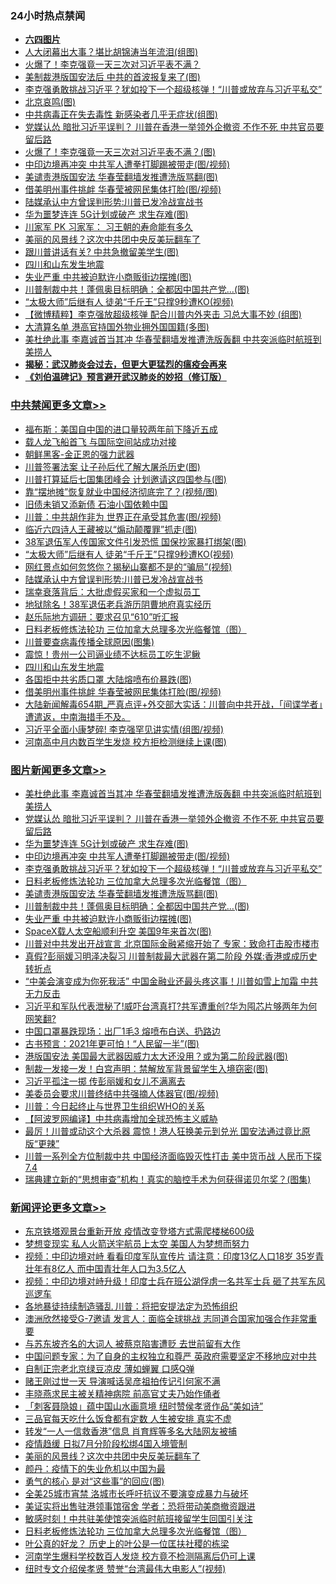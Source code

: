 <div class="catlist">
<h3>24小时热点禁闻</h3>
<ul>
<li><b><a href="64photo" target="_blank">六四图片</a></b></li>
<li><a href="https://github.com/fqnews/bnews/blob/master/cbnews/20200531/1337219.md">人大闭幕出大事？堪比胡锦涛当年流泪(组图)</a></li>
<li><a href="https://github.com/fqnews/bnews/blob/master/comments/20200531/1337205.md">火爆了！李克强竟一天三次对习近平表不满？</a></li>
<li><a href="https://github.com/fqnews/bnews/blob/master/cnnews/20200531/1337215.md">美制裁港版国安法后 中共的首波报复来了(图)</a></li>
<li><a href="https://github.com/fqnews/bnews/blob/master/topimagenews/20200531/1337393.md">李克强勇敢挑战习近平？犹如投下一个超级核弹！“川普或放弃与习近平私交”</a></li>
<li><a href="https://github.com/fqnews/bnews/blob/master/comments/20200531/1337178.md">北京哀鸣(图)</a></li>
<li><a href="https://github.com/fqnews/bnews/blob/master/cnnews/20200531/1337214.md">中共病毒正在失去毒性 新感染者几乎无症状(组图)</a></li>
<li><a href="https://github.com/fqnews/bnews/blob/master/topimagenews/20200531/1337471.md">党媒认怂 暗批习近平误判？ 川普在香港一举领外企撤资 不作不死 中共官员要留后路</a></li>
<li><a href="https://github.com/fqnews/bnews/blob/master/cbnews/20200531/1337256.md">火爆了！李克强竟一天三次对习近平表不满？(图)</a></li>
<li><a href="https://github.com/fqnews/bnews/blob/master/topimagenews/20200531/1337457.md">中印边境再冲突 中共军人遭拳打脚踢被带走(图/视频)</a></li>
<li><a href="https://github.com/fqnews/bnews/blob/master/topimagenews/20200531/1337292.md">美谴责港版国安法 华春莹翻墙发推遭洗版骂翻(图)</a></li>
<li><a href="https://github.com/fqnews/bnews/blob/master/cbnews/20200531/1337347.md">借美明州事件挑衅 华春莹被网民集体打脸(图/视频)</a></li>
<li><a href="https://github.com/fqnews/bnews/blob/master/cbnews/20200531/1337420.md">陆媒承认中方曾误判形势:川普已发冷战宣战书</a></li>
<li><a href="https://github.com/fqnews/bnews/blob/master/topimagenews/20200531/1337458.md">华为噩梦连连 5G计划或破产 求生存难(图)</a></li>
<li><a href="https://github.com/fqnews/bnews/blob/master/comments/20200531/1337177.md">川家军 PK 习家军： 习王朝的寿命能有多久</a></li>
<li><a href="https://github.com/fqnews/bnews/blob/master/comments/20200531/1337425.md">美丽的风景线？这次中共团中央反美玩翻车了</a></li>
<li><a href="https://github.com/fqnews/bnews/blob/master/cbnews/20200531/1337185.md">跟川普讲话有关? 中共急撤留美学生(图)</a></li>
<li><a href="https://github.com/fqnews/bnews/blob/master/cbnews/20200531/1337374.md">四川和山东发生地震</a></li>
<li><a href="https://github.com/fqnews/bnews/blob/master/topimagenews/20200531/1337218.md">失业严重 中共被迫默许小商贩街边摆摊(图)</a></li>
<li><a href="https://github.com/fqnews/bnews/blob/master/topimagenews/20200531/1337255.md">川普制裁中共！蓬佩奥目标明确：全都因中国共产党...(图)</a></li>
<li><a href="https://github.com/fqnews/bnews/blob/master/cbnews/20200531/1337422.md">“太极大师”后继有人 徒弟“千斤王”只撑9秒遭KO(视频)</a></li>
<li><a href="https://github.com/fqnews/bnews/blob/master/comments/20200531/1337267.md">【微博精粹】李克强放超级核弹 配合川普内外夹击 习总大事不妙 (组图)</a></li>
<li><a href="https://github.com/fqnews/bnews/blob/master/cnnews/hknews/20200531/1337261.md">大清算名单 港高官持国外物业拥外国国籍(多图)</a></li>
<li><a href="https://github.com/fqnews/bnews/blob/master/topimagenews/20200531/1337513.md">美杜绝此事 李嘉诚首当其冲 华春莹翻墙发推遭洗版轰翻 中共突派临时航班到美捞人</a></li>
<li><b><a href="https://github.com/fqnews/bnews/blob/master/comments/20200211/1275071.md" target="_blank">揭秘：武汉肺炎会过去，但更大更猛烈的瘟疫会再来</a></b></li>
<li><b><a href="https://github.com/fqnews/bnews/blob/master/comments/20200207/1272816.md" target="_blank">《刘伯温碑记》预言避开武汉肺炎的妙招（修订版）</a></b></li>
</ul>
</div>

<div class="catlist">
<h3><a href="https://github.com/fqnews/bnews/blob/master/cbnews/" target="_blank">中共禁闻</a><span><a href="https://github.com/fqnews/bnews/blob/master/cbnews/" target="_blank" rel="nofollow">更多文章>></a></span></h3>
<ul>
<li><a href="https://github.com/fqnews/bnews/blob/master/cbnews/20200601/1337540.md" target="_blank">福布斯：美国自中国的进口量较两年前下降近五成</a></li>
<li><a href="https://github.com/fqnews/bnews/blob/master/cbnews/20200531/1337506.md" target="_blank">载人龙飞船首飞 与国际空间站成功对接</a></li>
<li><a href="https://github.com/fqnews/bnews/blob/master/cbnews/20200531/1337500.md" target="_blank">朝鲜黑客-金正恩的强力武器</a></li>
<li><a href="https://github.com/fqnews/bnews/blob/master/cbnews/20200531/1337494.md" target="_blank">川普签署法案 让子孙后代了解大屠杀历史(图)</a></li>
<li><a href="https://github.com/fqnews/bnews/blob/master/cbnews/20200531/1337493.md" target="_blank">川普打算延后七国集团峰会 计划邀请这四国参与(图)</a></li>
<li><a href="https://github.com/fqnews/bnews/blob/master/cbnews/20200531/1337492.md" target="_blank">靠“摆地摊”恢复就业中国经济彻底完了？(视频/图)</a></li>
<li><a href="https://github.com/fqnews/bnews/blob/master/cbnews/20200531/1337486.md" target="_blank">旧债未销又添新债 石油小国依赖中国</a></li>
<li><a href="https://github.com/fqnews/bnews/blob/master/cbnews/20200531/1337476.md" target="_blank">川普：中共胡作非为 世界正在承受其危害(图/视频)</a></li>
<li><a href="https://github.com/fqnews/bnews/blob/master/cbnews/20200531/1337467.md" target="_blank">临近六四诗人王藏被以“煽动颠覆罪”抓走(图)</a></li>
<li><a href="https://github.com/fqnews/bnews/blob/master/cbnews/20200531/1337466.md" target="_blank">38军退伍军人传国家文件引发恐慌 国保抄家暴打绑架(图)</a></li>
<li><a href="https://github.com/fqnews/bnews/blob/master/cbnews/20200531/1337422.md" target="_blank">“太极大师”后继有人 徒弟“千斤王”只撑9秒遭KO(视频)</a></li>
<li><a href="https://github.com/fqnews/bnews/blob/master/cbnews/20200531/1337421.md" target="_blank">网红景点如何忽悠你？揭秘山寨都不是的“骗局”(视频)</a></li>
<li><a href="https://github.com/fqnews/bnews/blob/master/cbnews/20200531/1337420.md" target="_blank">陆媒承认中方曾误判形势:川普已发冷战宣战书</a></li>
<li><a href="https://github.com/fqnews/bnews/blob/master/cbnews/20200531/1337419.md" target="_blank">瑞幸衰落背后：大批虚假买家和一个虚拟员工</a></li>
<li><a href="https://github.com/fqnews/bnews/blob/master/cbnews/20200531/1337381.md" target="_blank">地狱除名！38军退伍老兵游历阴曹地府真实经历</a></li>
<li><a href="https://github.com/fqnews/bnews/blob/master/cbnews/20200531/1336889.md" target="_blank">赵乐际地方调研：要求召见“610”听汇报</a></li>
<li><a href="https://github.com/fqnews/bnews/blob/master/comments/20200531/1337359.md" target="_blank">日料老板修炼法轮功 三位加拿大总理多次光临餐馆（图）</a></li>
<li><a href="https://github.com/fqnews/bnews/blob/master/cbnews/20200531/1337376.md" target="_blank">川普要查病毒传播全球原因(图集)</a></li>
<li><a href="https://github.com/fqnews/bnews/blob/master/cbnews/20200531/1337375.md" target="_blank">震惊！贵州一公司逼业绩不达标员工吃生泥鳅</a></li>
<li><a href="https://github.com/fqnews/bnews/blob/master/cbnews/20200531/1337374.md" target="_blank">四川和山东发生地震</a></li>
<li><a href="https://github.com/fqnews/bnews/blob/master/cbnews/20200531/1337360.md" target="_blank">各国拒中共劣质口罩 大陆熔喷布价暴跌(图)</a></li>
<li><a href="https://github.com/fqnews/bnews/blob/master/cbnews/20200531/1337347.md" target="_blank">借美明州事件挑衅 华春莹被网民集体打脸(图/视频)</a></li>
<li><a href="https://github.com/fqnews/bnews/blob/master/cbnews/20200531/1337346.md" target="_blank">大陆新闻解毒654期_严真点评+外交部大实话：川普向中共开战，「间谍学者」遭遣返，中南海措手不及。</a></li>
<li><a href="https://github.com/fqnews/bnews/blob/master/cbnews/20200531/1337293.md" target="_blank">习近平全面小康梦碎! 李克强罕见讲实情(组图/视频)</a></li>
<li><a href="https://github.com/fqnews/bnews/blob/master/cbnews/20200531/1337290.md" target="_blank">河南高中月内数百学生发烧 校方拒检测继续上课(图)</a></li>

</ul>
</div>
<div class="catlist">
<h3><a href="https://github.com/fqnews/bnews/blob/master/topimagenews/" target="_blank">图片新闻</a><span><a href="https://github.com/fqnews/bnews/blob/master/topimagenews/" target="_blank" rel="nofollow">更多文章>></a></span></h3>
<ul>
<li><a href="https://github.com/fqnews/bnews/blob/master/topimagenews/20200531/1337513.md" target="_blank">美杜绝此事 李嘉诚首当其冲 华春莹翻墙发推遭洗版轰翻 中共突派临时航班到美捞人</a></li>
<li><a href="https://github.com/fqnews/bnews/blob/master/topimagenews/20200531/1337471.md" target="_blank">党媒认怂 暗批习近平误判？ 川普在香港一举领外企撤资 不作不死 中共官员要留后路</a></li>
<li><a href="https://github.com/fqnews/bnews/blob/master/topimagenews/20200531/1337458.md" target="_blank">华为噩梦连连 5G计划或破产 求生存难(图)</a></li>
<li><a href="https://github.com/fqnews/bnews/blob/master/topimagenews/20200531/1337457.md" target="_blank">中印边境再冲突 中共军人遭拳打脚踢被带走(图/视频)</a></li>
<li><a href="https://github.com/fqnews/bnews/blob/master/topimagenews/20200531/1337393.md" target="_blank">李克强勇敢挑战习近平？犹如投下一个超级核弹！“川普或放弃与习近平私交”</a></li>
<li><a href="https://github.com/fqnews/bnews/blob/master/comments/20200531/1337359.md" target="_blank">日料老板修炼法轮功 三位加拿大总理多次光临餐馆（图）</a></li>
<li><a href="https://github.com/fqnews/bnews/blob/master/topimagenews/20200531/1337292.md" target="_blank">美谴责港版国安法 华春莹翻墙发推遭洗版骂翻(图)</a></li>
<li><a href="https://github.com/fqnews/bnews/blob/master/topimagenews/20200531/1337255.md" target="_blank">川普制裁中共！蓬佩奥目标明确：全都因中国共产党&#8230;(图)</a></li>
<li><a href="https://github.com/fqnews/bnews/blob/master/topimagenews/20200531/1337218.md" target="_blank">失业严重 中共被迫默许小商贩街边摆摊(图)</a></li>
<li><a href="https://github.com/fqnews/bnews/blob/master/topimagenews/20200531/1337132.md" target="_blank">SpaceX载人太空船顺利升空 美国9年来首次(图)</a></li>
<li><a href="https://github.com/fqnews/bnews/blob/master/topimagenews/20200530/1337051.md" target="_blank">川普对中共发出开战宣言 北京国际金融紧缩开始了 专家：致命打击股市楼市</a></li>
<li><a href="https://github.com/fqnews/bnews/blob/master/topimagenews/20200530/1337026.md" target="_blank">真假?彭丽媛习明泽决裂习 川普制裁最大武器在第二阶段 外媒:香港或成历史转折点</a></li>
<li><a href="https://github.com/fqnews/bnews/blob/master/topimagenews/20200530/1337000.md" target="_blank">“中美会演变成为你死我活” 中国金融业还最头疼这事！川普如雪上加霜 中共无力反击</a></li>
<li><a href="https://github.com/fqnews/bnews/blob/master/topimagenews/20200530/1336999.md" target="_blank">习近平和军队代表泄秘了!威吓台湾真打?共军遭重创?华为囤芯片够两年为何网笑翻?</a></li>
<li><a href="https://github.com/fqnews/bnews/blob/master/topimagenews/20200530/1336948.md" target="_blank">中国口罩暴跌现场：出厂1毛3 熔喷布白送、扔路边</a></li>
<li><a href="https://github.com/fqnews/bnews/blob/master/topimagenews/20200530/1336912.md" target="_blank">古书预言：2021年更可怕！“人民留一半”(图)</a></li>
<li><a href="https://github.com/fqnews/bnews/blob/master/topimagenews/20200530/1336860.md" target="_blank">港版国安法 美国最大武器因威力太大还没用？或为第二阶段武器(图)</a></li>
<li><a href="https://github.com/fqnews/bnews/blob/master/topimagenews/20200530/1336772.md" target="_blank">制裁一发接一发！白宫声明：禁解放军背景留学生入境窃密(图)</a></li>
<li><a href="https://github.com/fqnews/bnews/blob/master/topimagenews/20200530/1336686.md" target="_blank">习近平孤注一掷 传彭丽媛和女儿不满离去</a></li>
<li><a href="https://github.com/fqnews/bnews/blob/master/topimagenews/20200530/1336685.md" target="_blank">美委员会要求川普终结中共强摘人体器官(图/视频)</a></li>
<li><a href="https://github.com/fqnews/bnews/blob/master/topimagenews/20200530/1336680.md" target="_blank">川普：今日起终止与世界卫生组织WHO的关系</a></li>
<li><a href="https://github.com/fqnews/bnews/blob/master/topimagenews/20200529/1336547.md" target="_blank">【阿波罗网编译】中共病毒增加全球恐怖主义威胁</a></li>
<li><a href="https://github.com/fqnews/bnews/blob/master/topimagenews/20200529/1336516.md" target="_blank">最厉！川普或动这个大杀器 震惊！港人狂换美元到兑光 国安法通过竟比原版“更辣”</a></li>
<li><a href="https://github.com/fqnews/bnews/blob/master/topimagenews/20200529/1336492.md" target="_blank">川普一系列全方位制裁中共 中国经济面临毁灭性打击 美中货币战 人民币下探7.4</a></li>
<li><a href="https://github.com/fqnews/bnews/blob/master/topimagenews/20200529/1336416.md" target="_blank">瑞典建立新的“思想审查”机构！真实的脑控手术为何获得诺贝尔奖？(图集)</a></li>

</ul>
</div>
<div class="catlist">
<h3><a href="https://github.com/fqnews/bnews/blob/master/comments/" target="_blank">新闻评论</a><span><a href="https://github.com/fqnews/bnews/blob/master/comments/" target="_blank" rel="nofollow">更多文章>></a></span></h3>
<ul>
<li><a href="https://github.com/fqnews/bnews/blob/master/comments/20200601/1337584.md" target="_blank">东京铁塔观景台重新开放 疫情改变登塔方式需爬楼梯600级</a></li>
<li><a href="https://github.com/fqnews/bnews/blob/master/comments/20200601/1337577.md" target="_blank">梦想变现实 私人火箭送宇航员上太空 美国人为梦想而努力</a></li>
<li><a href="https://github.com/fqnews/bnews/blob/master/comments/20200601/1337569.md" target="_blank">视频：中印边境对峙 看看印度军队宣传片 请注意：印度13亿人口18岁 35岁青壮年有8亿人 而中国青壮年人口为3.5亿人</a></li>
<li><a href="https://github.com/fqnews/bnews/blob/master/comments/20200601/1337564.md" target="_blank">视频：中印边境对峙升级！印度士兵在班公湖俘虏一名共军士兵 砸了共军东风巡逻车</a></li>
<li><a href="https://github.com/fqnews/bnews/blob/master/comments/20200601/1337561.md" target="_blank">各地暴徒持续制造骚乱 川普：将把安提法定为恐怖组织</a></li>
<li><a href="https://github.com/fqnews/bnews/blob/master/comments/20200601/1337545.md" target="_blank">澳洲欣然接受G-7邀请 发言人：面临全球挑战 志同道合国家加强合作非常重要</a></li>
<li><a href="https://github.com/fqnews/bnews/blob/master/comments/20200601/1337539.md" target="_blank">与苏东坡齐名的大词人 被蔡京陷害遭贬 去世前留有大作</a></li>
<li><a href="https://github.com/fqnews/bnews/blob/master/comments/20200531/1337504.md" target="_blank">中国问题专家：为了自身的主权独立和尊严  英政府需要坚定不移地应对中共</a></li>
<li><a href="https://github.com/fqnews/bnews/blob/master/comments/20200531/1337498.md" target="_blank">自制正宗老北京绿豆凉皮 薄如蝉翼 口感Q弹</a></li>
<li><a href="https://github.com/fqnews/bnews/blob/master/comments/20200531/1337460.md" target="_blank">赌王刚过世一天  导演喊话吴彦祖拍传记引何家不满</a></li>
<li><a href="https://github.com/fqnews/bnews/blob/master/comments/20200531/1337447.md" target="_blank">丰晓燕求民主被关精神病院 前高官丈夫乃始作俑者</a></li>
<li><a href="https://github.com/fqnews/bnews/blob/master/comments/20200531/1337446.md" target="_blank">「刺客聂隐娘」蕴中国山水画意境 纽时赞侯孝贤作品“美如诗”</a></li>
<li><a href="https://github.com/fqnews/bnews/blob/master/comments/20200531/1337436.md" target="_blank">三品官每天吃什么饭食都有定数 人生被安排 真实不虚</a></li>
<li><a href="https://github.com/fqnews/bnews/blob/master/comments/20200531/1337428.md" target="_blank">转发“一人一信救香港”信息 肖育辉等多名大陆网友被捕</a></li>
<li><a href="https://github.com/fqnews/bnews/blob/master/comments/20200531/1337426.md" target="_blank">疫情趋缓 日拟7月分阶段松绑4国入境管制</a></li>
<li><a href="https://github.com/fqnews/bnews/blob/master/comments/20200531/1337425.md" target="_blank">美丽的风景线？这次中共团中央反美玩翻车了</a></li>
<li><a href="https://github.com/fqnews/bnews/blob/master/comments/20200531/1337414.md" target="_blank">颜丹：疫情下的失业危机以中国为最</a></li>
<li><a href="https://github.com/fqnews/bnews/blob/master/comments/20200531/1337407.md" target="_blank">勇气的核心 是对“这些事”的回应(图)</a></li>
<li><a href="https://github.com/fqnews/bnews/blob/master/comments/20200531/1337394.md" target="_blank">全美25城市宵禁 洛城市长呼吁抗议不要演变成暴力与破坏</a></li>
<li><a href="https://github.com/fqnews/bnews/blob/master/comments/20200531/1337388.md" target="_blank">美证实将出售驻港领事馆宿舍 学者：恐将带动美商撤资跟进</a></li>
<li><a href="https://github.com/fqnews/bnews/blob/master/comments/20200531/1337380.md" target="_blank">敏感时刻！中共驻美使馆突派临时航班接留学生回国引关注</a></li>
<li><a href="https://github.com/fqnews/bnews/blob/master/comments/20200531/1337359.md" target="_blank">日料老板修炼法轮功 三位加拿大总理多次光临餐馆（图）</a></li>
<li><a href="https://github.com/fqnews/bnews/blob/master/comments/20200531/1337371.md" target="_blank">叶公真的好龙？ 历史上的叶公是一位匡扶社稷的栋梁</a></li>
<li><a href="https://github.com/fqnews/bnews/blob/master/comments/20200531/1337341.md" target="_blank">河南学生爆料学校数百人发烧 校方竟不检测隔离后仍可上课</a></li>
<li><a href="https://github.com/fqnews/bnews/blob/master/comments/20200531/1337334.md" target="_blank">纽时专文介绍侯孝贤 赞誉“台湾最伟大电影人”(视频)</a></li>

</ul>
</div>